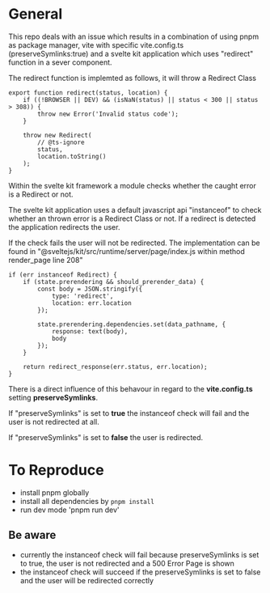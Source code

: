 # General
This repo deals with an issue which results in a combination of using pnpm as package manager, vite with specific vite.config.ts (preserveSymlinks:true) and a svelte kit application which uses "redirect" function in a sever component.

The redirect function is implemted as follows, it will throw a Redirect Class

```
export function redirect(status, location) {
	if ((!BROWSER || DEV) && (isNaN(status) || status < 300 || status > 308)) {
		throw new Error('Invalid status code');
	}

	throw new Redirect(
		// @ts-ignore
		status,
		location.toString()
	);
}
```

Within the svelte kit framework a module checks whether the caught error is a Redirect or not.


The svelte kit application uses a default javascript api "instanceof" to check whether an thrown error is a Redirect Class or not. If a redirect is detected the application redirects the user.

If the check fails the user will not be redirected.
The implementation can be found in "@sveltejs/kit/src/runtime/server/page/index.js within method render_page line 208"


```
if (err instanceof Redirect) {
    if (state.prerendering && should_prerender_data) {
        const body = JSON.stringify({
            type: 'redirect',
            location: err.location
        });

        state.prerendering.dependencies.set(data_pathname, {
            response: text(body),
            body
        });
    }

    return redirect_response(err.status, err.location);
}
```


There is a direct influence of this behavour in regard to the **vite.config.ts** setting **preserveSymlinks**. 

If "preserveSymlinks" is set to **true** the instanceof check will fail and the user is not redirected at all.

If "preserveSymlinks" is set to **false** the user is redirected.


# To Reproduce
- install pnpm globally
- install all dependencies by `pnpm install`
- run dev mode 'pnpm run dev'


## Be aware
- currently the instanceof check will fail because preserveSymlinks is set to true, the user is not redirected and a 500 Error Page is shown
- the instanceof check will succeed if the preserveSymlinks is set to false and the user will be redirected correctly




